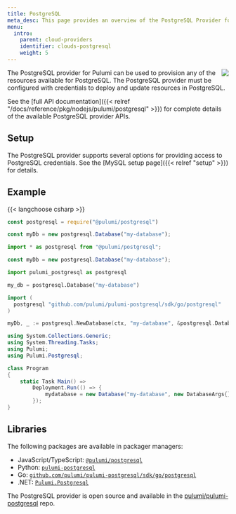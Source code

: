 ```yaml
---
title: PostgreSQL
meta_desc: This page provides an overview of the PostgreSQL Provider for Pulumi.
menu:
  intro:
    parent: cloud-providers
    identifier: clouds-postgresql
    weight: 5
---
```


<img src="/logos/tech/postgresql.png" align="right" class="h-16 px-8 pb-4">

The PostgreSQL provider for Pulumi can be used to provision any of the resources available for PostgreSQL.
The PostgreSQL provider must be configured with credentials to deploy and update resources in PostgreSQL.

See the [full API documentation]({{< relref "/docs/reference/pkg/nodejs/pulumi/postgresql" >}}) for complete details of the available PostgreSQL provider APIs.

## Setup

The PostgreSQL provider supports several options for providing access to PostgreSQL credentials.  See the [MySQL setup page]({{< relref "setup" >}}) for details.

## Example

{{< langchoose csharp >}}

```javascript
const postgresql = require("@pulumi/postgresql")

const myDb = new postgresql.Database("my-database");
```

```typescript
import * as postgresql from "@pulumi/postgresql";

const myDb = new postgresql.Database("my-database");
```

```python
import pulumi_postgresql as postgresql

my_db = postgresql.Database("my-database")
```

```go
import (
  postgresql "github.com/pulumi/pulumi-postgresql/sdk/go/postgresql"
)

myDb, _ := postgresql.NewDatabase(ctx, "my-database", &postgresql.DatabaseArgs{})
```

```csharp
using System.Collections.Generic;
using System.Threading.Tasks;
using Pulumi;
using Pulumi.Postgresql;

class Program
{
    static Task Main() =>
        Deployment.Run(() => {
            mydatabase = new Database("my-database", new DatabaseArgs{});
        });
}
```

## Libraries

The following packages are available in packager managers:

* JavaScript/TypeScript: [`@pulumi/postgresql`](https://www.npmjs.com/package/@pulumi/postgresql)
* Python: [`pulumi-postgresql`](https://pypi.org/project/pulumi-postgresql/)
* Go: [`github.com/pulumi/pulumi-postgresql/sdk/go/postgresql`](https://github.com/pulumi/pulumi-postgresql)
* .NET: [`Pulumi.Postgresql`](https://www.nuget.org/packages/Pulumi.Postgresql)

The PostgreSQL provider is open source and available in the [pulumi/pulumi-postgresql](https://github.com/pulumi/pulumi-postgresql) repo.
